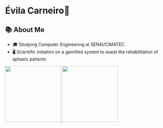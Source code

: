 # Évila Carneiro🌻
<!--<img src="https://i.pinimg.com/originals/4e/aa/0a/4eaa0ac3840f1ca26aa56b4e4e93a146.png" width="25%">-->

## 📚 About Me

- 🎓 Studying Computer Engineering at SENAI/CIMATEC.
- 🖥️ Scientific initiation on a gamified system to assist the rehabilitation of aphasic patients
 
</h1>
<div>
  <a href="https://github.com/evimariia">
  <img height="180em" src="https://github-readme-stats.vercel.app/api?username=evimariia&show_icons=true&theme=dark&include_all_commits=true&count_private=true"/>
  <img height="180em" src="https://github-readme-stats.vercel.app/api/top-langs/?username=evimariia&layout=compact&langs_count=7&theme=dark"/>
</div>
